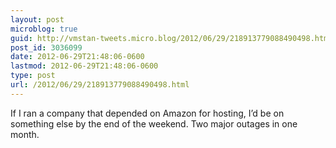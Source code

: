 ```yaml
---
layout: post
microblog: true
guid: http://vmstan-tweets.micro.blog/2012/06/29/218913779088490498.html
post_id: 3036099
date: 2012-06-29T21:48:06-0600
lastmod: 2012-06-29T21:48:06-0600
type: post
url: /2012/06/29/218913779088490498.html
---
```

If I ran a company that depended on Amazon for hosting, I’d be on something else by the end of the weekend. Two major outages in one month.
